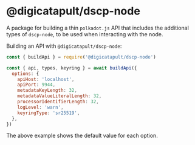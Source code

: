 # @digicatapult/dscp-node

A package for building a thin `polkadot.js` API that includes the additional types of `dscp-node`, to be used when interacting with the node.

Building an API with `@digicatapult/dscp-node`:

```js
const { buildApi } = require('@digicatapult/dscp-node')

const { api, types, keyring } = await buildApi({
  options: {
    apiHost: 'localhost',
    apiPort: 9944,
    metadataKeyLength: 32,
    metadataValueLiteralLength: 32,
    processorIdentifierLength: 32,
    logLevel: 'warn',
    keyringType: 'sr25519',
  },
})
```

The above example shows the default value for each option.
